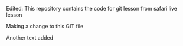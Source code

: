 Edited: This repository contains the code for git lesson from safari live lesson

Making a change to this GIT file

Another text added
